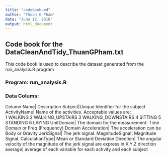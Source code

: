 ```yaml
---
title: "codebook.md"
author: "Thuan G Pham"
date: "June 12, 2016"
output: html_document
---
```



## Code book for the DataCleanAndTidy_ThuanGPham.txt
This code book is used to describe the dataset generated from the run_analysis.R program

### Program: run_analysis.R
  
### Data Colums:
Column Name| Description
Subject|Unique Identifier for the subject
ActivityName| Name of the activities. Acceptable values are:  
										1 WALKING
										2 WALKING_UPSTAIRS
										3 WALKING_DOWNSTAIRS
										4 SITTING
										5 STANDING
										6 LAYING
UnitDomain| The domain for the measurement: Time Domain or Freq (Frequency) Domain
Acceleration| The acceleration can be Body or Gravity
JerkSignal| The jerk signal.
MagnitudeSignal| Magnitude Signal.
CalculationType| Mean or Standard Deviation 
Direction| The angular velocity of the magnitude of the jerk signal are express in X,Y,Z direction 
average| average of each variable for each activity and each subject

  
